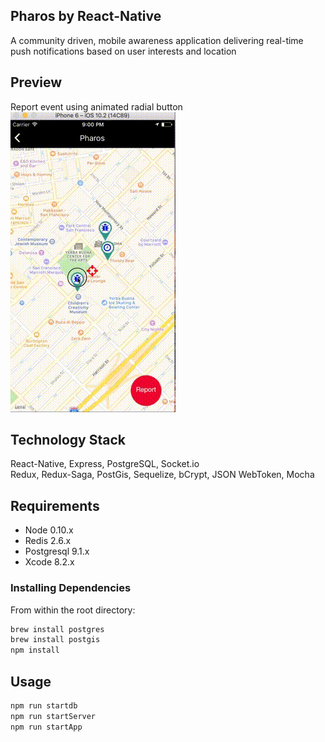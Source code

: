 ## Pharos by React-Native

A community driven, mobile awareness application delivering real-time push notifications based on user interests and location


## Preview
Report event using animated radial button <br />
![Inline Mode](./appRecording.gif)

## Technology Stack
React-Native, Express, PostgreSQL, Socket.io <br />
Redux, Redux-Saga, PostGis, Sequelize, bCrypt, JSON WebToken, Mocha

## Requirements

- Node 0.10.x
- Redis 2.6.x
- Postgresql 9.1.x
- Xcode 8.2.x

### Installing Dependencies

From within the root directory:

```sh
brew install postgres
brew install postgis
npm install
```
## Usage

```sh
npm run startdb
npm run startServer
npm run startApp
```
